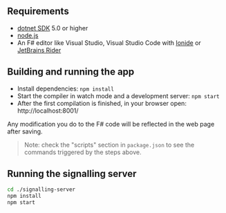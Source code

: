 ## Requirements

* [dotnet SDK](https://www.microsoft.com/net/download/core) 5.0 or higher
* [node.js](https://nodejs.org)
* An F# editor like Visual Studio, Visual Studio Code with [Ionide](http://ionide.io/) or [JetBrains Rider](https://www.jetbrains.com/rider/)

## Building and running the app

* Install dependencies: `npm install`
* Start the compiler in watch mode and a development server: `npm start`
* After the first compilation is finished, in your browser open: http://localhost:8001/

Any modification you do to the F# code will be reflected in the web page after saving.

> Note: check the "scripts" section in `package.json` to see the commands triggered by the steps above.

## Running the signalling server

```sh
cd ./signalling-server
npm install
npm start
```

